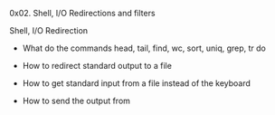 0x02. Shell, I/O Redirections and filters

Shell, I/O Redirection

* What do the commands head, tail, find, wc, sort, uniq, grep, tr do

* How to redirect standard output to a file

* How to get standard input from a file instead of the keyboard

* How to send the output from 
